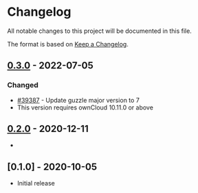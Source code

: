 # Changelog

All notable changes to this project will be documented in this file.

The format is based on [Keep a Changelog](http://keepachangelog.com/en/1.0.0/).

## [0.3.0] - 2022-07-05

### Changed

- [#39387](https://github.com/owncloud/core/issues/39387) - Update guzzle major version to 7
- This version requires ownCloud 10.11.0 or above

## [0.2.0] - 2020-12-11

- 

## [0.1.0] - 2020-10-05

- Initial release


[Unreleased]: https://github.com/owncloud/market/compare/v0.3.0...master
[0.3.0]: https://github.com/owncloud/market/compare/v0.2.0...v0.3.0
[0.2.0]: https://github.com/owncloud/market/compare/v0.1.0...v0.2.0

